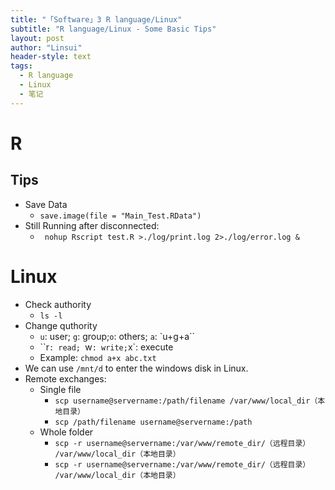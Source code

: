 ```yaml
---
title: "「Software」3 R language/Linux"
subtitle: "R language/Linux - Some Basic Tips"
layout: post
author: "Linsui"
header-style: text
tags:
  - R language  
  - Linux
  - 笔记
---
```


# R

## Tips

- Save Data
  -  `save.image(file = "Main_Test.RData")`
- Still Running after disconnected: 
  - ` nohup Rscript test.R >./log/print.log 2>./log/error.log &`

# Linux

- Check authority
  - `ls -l`
- Change quthority
  - `u`: user; `g`: group;`o`: others; `a`: `u+g+a``
  - ``r`: read; `w`: write;`x`: execute
  - Example: `chmod a+x abc.txt`
- We can use `/mnt/d` to enter the windows disk in Linux.
- Remote exchanges:
  - Single file
    - `scp username@servername:/path/filename /var/www/local_dir（本地目录）`
    - `scp /path/filename username@servername:/path `
  - Whole folder
    - `scp -r username@servername:/var/www/remote_dir/（远程目录） /var/www/local_dir（本地目录）`
    - `scp -r username@servername:/var/www/remote_dir/（远程目录） /var/www/local_dir（本地目录）`